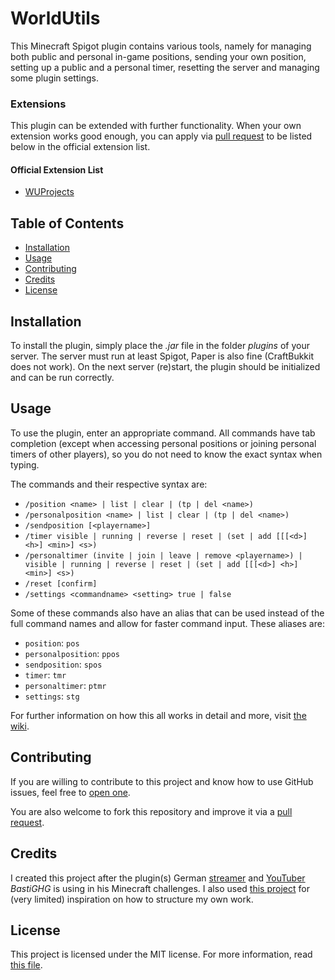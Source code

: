 # WorldUtils

This Minecraft Spigot plugin contains various tools, namely for managing both public and personal in-game positions,
sending your own position, setting up a public and a personal timer, resetting the server and managing some plugin
settings.

### Extensions

This plugin can be extended with further functionality. When your own extension works good enough, you can apply via
[pull request](https://github.com/WorldUtils/world-utils/compare) to be listed below in the official extension list.

#### Official Extension List

- [WUProjects](https://github.com/WorldUtils/wu-projects)

## Table of Contents

- [Installation](#installation)
- [Usage](#usage)
- [Contributing](#contributing)
- [Credits](#credits)
- [License](#license)

## Installation

To install the plugin, simply place the *.jar* file in the folder *plugins* of your server. The server must run at least
Spigot, Paper is also fine (CraftBukkit does not work). On the next server (re)start, the plugin should be initialized
and can be run correctly.

## Usage

To use the plugin, enter an appropriate command. All commands have tab completion (except when accessing personal
positions or joining personal timers of other players), so you do not need to know the exact syntax when typing.

The commands and their respective syntax are:

- `/position <name> | list | clear | (tp | del <name>)`
- `/personalposition <name> | list | clear | (tp | del <name>)`
- `/sendposition [<playername>]`
- `/timer visible | running | reverse | reset | (set | add [[[<d>] <h>] <min>] <s>)`
- `/personaltimer (invite | join | leave | remove <playername>) | visible | running | reverse | reset | (set | add [[[<d>] <h>] <min>] <s>)`
- `/reset [confirm]`
- `/settings <commandname> <setting> true | false`

Some of these commands also have an alias that can be used instead of the full command names and allow for faster
command input. These aliases are:

- `position`: `pos`
- `personalposition`: `ppos`
- `sendposition`: `spos`
- `timer`: `tmr`
- `personaltimer`: `ptmr`
- `settings`: `stg`

For further information on how this all works in detail and more,
visit [the wiki](https://github.com/WorldUtils/world-utils/wiki/Usage).

## Contributing

If you are willing to contribute to this project and know how to use GitHub issues, feel free
to [open one](https://github.com/WorldUtils/world-utils/issues/new/choose).

You are also welcome to fork this repository and improve it via
a [pull request](https://github.com/WorldUtils/world-utils/compare).

## Credits

I created this project after the plugin(s) German [streamer](https://www.twitch.tv/BastiGHG)
and [YouTuber](https://www.youtube.com/user/kompetenzGHG) *BastiGHG* is using in his Minecraft challenges. I also
used [this project](https://github.com/IlluminatiDreieck/Challenges) for (very limited) inspiration on how to structure
my own work.

## License

This project is licensed under the MIT license. For more information, read [this file](LICENSE.md).
